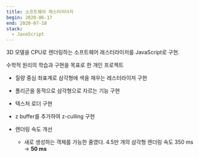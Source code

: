 ```yaml
---
title: 소프트웨어 래스터라이저
begin: 2020-06-17
end: 2020-07-18
stack:
  - JavaScript
---
```


3D 모델을 CPU로 렌더링하는 소프트웨어 래스터라이저를 JavaScript로 구현.

수학적 원리의 학습과 구현을 목표로 한 개인 프로젝트

- 질량 중심 좌표계로 삼각형에 색을 채우는 레스터라이저 구현
- 폴리곤을 동적으로 삼각형으로 자르는 기능 구현
- 텍스처 로더 구현
- z buffer를 추가하여 z-culling 구현

- 렌더링 속도 개선
  - 새로 생성하는 객체를 가능한 줄였다. 4.5만 개의 삼각형 렌더링 속도 350 ms -> **50 ms**